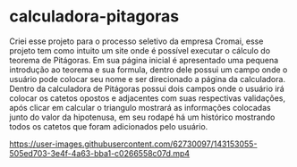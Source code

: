 # calculadora-pitagoras

Criei esse projeto para o processo seletivo da empresa Cromai, esse projeto tem como intuito um site onde é possível executar o cálculo do teorema de Pitágoras. Em sua página inicial é apresentado uma pequena introdução ao teorema e sua formula, dentro dele possui um campo onde o usuário pode colocar seu nome e ser direcionado a página da calculadora. Dentro da calculadora de Pitágoras possui dois campos onde o usuário irá colocar os catetos opostos e adjacentes com suas respectivas validações, após clicar em calcular o triangulo mostrará as informações colocadas junto do valor da hipotenusa, em seu rodapé há um histórico mostrando todos os catetos que foram adicionados pelo usuário.

https://user-images.githubusercontent.com/62730097/143153055-505ed703-3e4f-4a63-bba1-c0266558c07d.mp4


